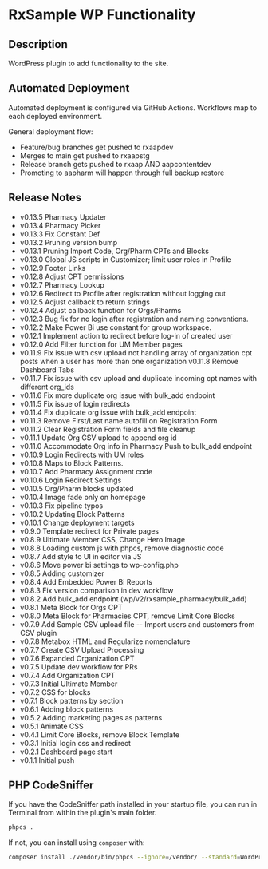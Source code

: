 # RxSample WP Functionality

## Description

WordPress plugin to add functionality to the site.

## Automated Deployment

Automated deployment is configured via GitHub Actions. Workflows map to each deployed environment.

General deployment flow:

-   Feature/bug branches get pushed to rxaapdev
-   Merges to main get pushed to rxaapstg
-   Release branch gets pushed to rxaap AND aapcontentdev
-   Promoting to aapharm will happen through full backup restore

## Release Notes

-   v0.13.5 Pharmacy Updater
-   v0.13.4 Pharmacy Picker
-   v0.13.3 Fix Constant Def
-   v0.13.2 Pruning version bump
-   v0.13.1 Pruning Import Code, Org/Pharm CPTs and Blocks
-   v0.13.0 Global JS scripts in Customizer; limit user roles in Profile
-   v0.12.9 Footer Links
-   v0.12.8 Adjust CPT permissions
-   v0.12.7 Pharmacy Lookup
-   v0.12.6 Redirect to Profile after registration without logging out
-   v0.12.5 Adjust callback to return strings
-   v0.12.4 Adjust callback function for Orgs/Pharms
-   v0.12.3 Bug fix for no login after registration and naming conventions.
-   v0.12.2 Make Power Bi use constant for group workspace.
-   v0.12.1 Implement action to redirect before log-in of created user
-   v0.12.0 Add Filter function for UM Member pages
-   v0.11.9 Fix issue with csv upload not handling array of organization cpt posts when a user has more than one organization
    v0.11.8 Remove Dashboard Tabs
-   v0.11.7 Fix issue with csv upload and duplicate incoming cpt names with different org_ids
-   v0.11.6 Fix more duplicate org issue with bulk_add endpoint
-   v0.11.5 Fix issue of login redirects
-   v0.11.4 Fix duplicate org issue with bulk_add endpoint
-   v0.11.3 Remove First/Last name autofill on Registration Form
-   v0.11.2 Clear Registration Form fields and file cleanup
-   v0.11.1 Update Org CSV upload to append org id
-   v0.11.0 Accommodate Org info in Pharmacy Push to bulk_add endpoint
-   v0.10.9 Login Redirects with UM roles
-   v0.10.8 Maps to Block Patterns.
-   v0.10.7 Add Pharmacy Assignment code
-   v0.10.6 Login Redirect Settings
-   v0.10.5 Org/Pharm blocks updated
-   v0.10.4 Image fade only on homepage
-   v0.10.3 Fix pipeline typos
-   v0.10.2 Updating Block Patterns
-   v0.10.1 Change deployment targets
-   v0.9.0 Template redirect for Private pages
-   v0.8.9 Ultimate Member CSS, Change Hero Image
-   v0.8.8 Loading custom js with phpcs, remove diagnostic code
-   v0.8.7 Add style to UI in editor via JS
-   v0.8.6 Move power bi settings to wp-config.php
-   v0.8.5 Adding customizer
-   v0.8.4 Add Embedded Power Bi Reports
-   v0.8.3 Fix version comparison in dev workflow
-   v0.8.2 Add bulk_add endpoint (wp/v2/rxsample_pharmacy/bulk_add)
-   v0.8.1 Meta Block for Orgs CPT
-   v0.8.0 Meta Block for Pharmacies CPT, remove Limit Core Blocks
-   v0.7.9 Add Sample CSV upload file -- Import users and customers from CSV plugin
-   v0.7.8 Metabox HTML and Regularize nomenclature
-   v0.7.7 Create CSV Upload Processing
-   v0.7.6 Expanded Organization CPT
-   v0.7.5 Update dev workflow for PRs
-   v0.7.4 Add Organization CPT
-   v0.7.3 Initial Ultimate Member
-   v0.7.2 CSS for blocks
-   v0.7.1 Block patterns by section
-   v0.6.1 Adding block patterns
-   v0.5.2 Adding marketing pages as patterns
-   v0.5.1 Animate CSS
-   v0.4.1 Limit Core Blocks, remove Block Template
-   v0.3.1 Initial login css and redirect
-   v0.2.1 Dashboard page start
-   v0.1.1 Initial push

## PHP CodeSniffer

If you have the CodeSniffer path installed in your startup file, you can run in Terminal from within the plugin's main folder.

```sh
phpcs .
```

If not, you can install using `composer` with:

```sh
composer install ./vendor/bin/phpcs --ignore=/vendor/ --standard=WordPress .
```
